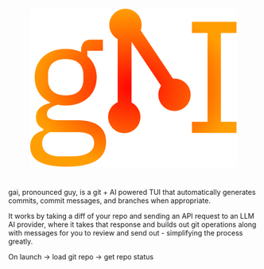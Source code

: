 <p align="center">
  <img src="https://github.com/nuttycream/gai/blob/main/docs/logo.svg" />
</p>

# 

gai, pronounced guy, is a git + AI powered TUI that automatically generates
commits, commit messages, and branches when appropriate.

It works by taking a diff of your repo and sending an API request to an LLM AI
provider, where it takes that response and builds out git operations along with
messages for you to review and send out - simplifying the process greatly.

On launch -> load git repo -> get repo status

